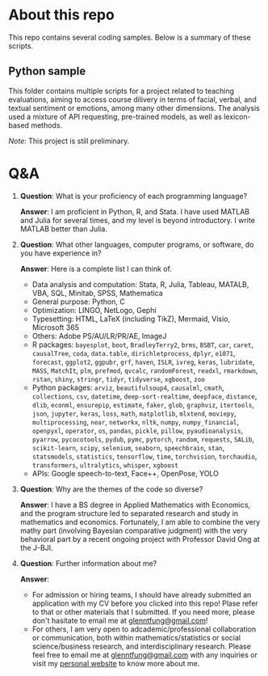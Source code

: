 # About this repo

This repo contains several coding samples. Below is a summary of these scripts. 

## Python sample 

This folder contains multiple scripts for a project related to teaching evaluations, aiming to access course dilivery in terms of facial, verbal, and textual sentiment or emotions, among many other dimensions. The analysis used a mixture of API requesting, pre-trained models, as well as lexicon-based methods. 

*Note*: This project is still preliminary. 


# Q&A

1. **Question**: What is your proficiency of each programming language?

   **Answer**: I am proficient in Python, R, and Stata. I have used MATLAB and Julia for several times, and my level is beyond introductory. I write MATLAB better than Julia. 

1. **Question**: What other languages, computer programs, or software, do you have experience in?

   **Answer**: Here is a complete list I can think of. 

   * Data analysis and computation: Stata, R, Julia, Tableau, MATALB, VBA, SQL, Minitab, SPSS, Mathematica
   * General purpose: Python, C
   * Optimization: LINGO, NetLogo, Gephi
   * Typesetting: HTML, LaTeX (including TikZ), Mermaid, Visio, Microsoft 365
   * Others: Adobe PS/AU/LR/PR/AE, ImageJ
   * R packages: `bayesplot`, `boot`, `BradleyTerry2`, `brms`, `BSBT`, `car`, `caret`, `causalTree`, `coda`, `data.table`, `dirichletprocess`, `dplyr`, `e1071`, `forecast`, `ggplot2`, `ggpubr`, `grf`, `haven`, `ISLR`, `ivreg`, `keras`, `lubridate`, `MASS`, `MatchIt`, `plm`, `prefmod`, `qvcalc`, `randomForest`, `readxl`, `rmarkdown`, `rstan`, `shiny`, `stringr`, `tidyr`, `tidyverse`, `xgboost`, `zoo`
   * Python packages: `arviz`, `beautifulsoup4`, `causalml`, `cmath`, `collections`, `csv`, `datetime`, `deep-sort-realtime`, `deepface`, `distance`, `dlib`, `econml`, `ensurepip`, `estimate`, `faker`, `glob`, `graphviz`, `itertools`, `json`, `jupyter`, `keras`, `loss`, `math`, `matplotlib`, `mlxtend`, `moviepy`, `multiprocessing`, `near`, `networkx`, `nltk`, `numpy`, `numpy_financial`, `openpyxl`, `operator`, `os`, `pandas`, `pickle`, `pillow`, `pyaudioanalysis`, `pyarrow`, `pycocotools`, `pydub`, `pymc`, `pytorch`, `random`, `requests`, `SALib`, `scikit-learn`, `scipy`, `selenium`, `seaborn`, `speechbrain`, `stan`, `statsmodels`, `statistics`, `tensorflow`, `time`, `torchvision`, `torchaudio`, `transformers`, `ultralytics`, `whisper`, `xgboost`
   * APIs: Google speech-to-text, Face++, OpenPose, YOLO

1. **Question**: Why are the themes of the code so diverse?

   **Answer**: I have a BS degree in Applied Mathematics with Economics, and the program structure led to separated research and study in mathematics and economics. Fortunately, I am able to combine the very mathy part (involving Bayesian comparative judgment) with the very behavioral part by a recent ongoing project with Professor David Ong at the J-BJI. 

1. **Question**: Further information about me?

   **Answer**: 
   * For admission or hiring teams, I should have already submitted an application with my CV before you clicked into this repo! Plase refer to that or other materials that I submitted. If you need more, please don't hasitate to email me at [glenntfung@gmail.com](mailto:glenntfung@gmail.com)! 
   * For others, I am very open to adcademic/professional collaboration or communication, both within mathematics/statistics or social science/business research, and interdisciplinary research. Please feel free to email me at [glenntfung@gmail.com](mailto:glenntfung@gmail.com) with any inquiries or visit my [personal website](https://glenntfung.github.io) to know more about me. 
